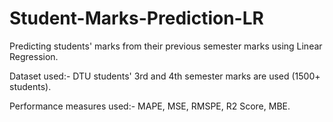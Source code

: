 # Student-Marks-Prediction-LR
Predicting students' marks from their previous semester marks using Linear Regression.

Dataset used:- DTU students' 3rd and 4th semester marks are used (1500+ students).

Performance measures used:- MAPE, MSE, RMSPE, R2 Score, MBE.
